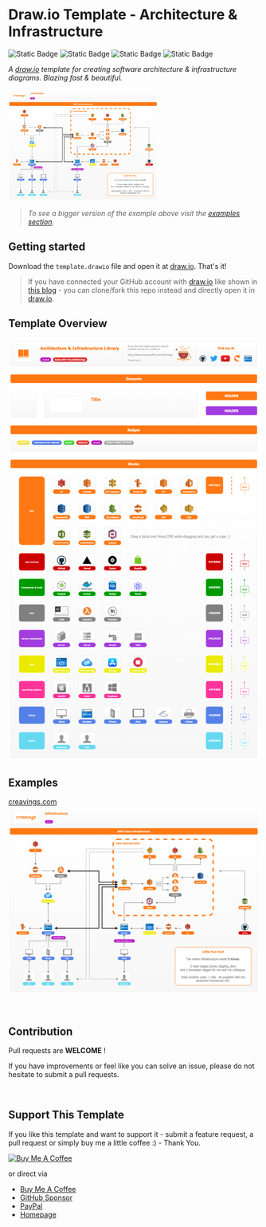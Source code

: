 # Draw.io Template - Architecture & Infrastructure


![Static Badge](https://img.shields.io/badge/1.0.0-blue?label=version)
![Static Badge](https://img.shields.io/badge/blazing_fast-d?label=speed)
![Static Badge](https://img.shields.io/badge/beautiful-d?label=design)
![Static Badge](https://img.shields.io/badge/draw.io-purple?label=use%20at)


*A [draw.io](https://draw.io) template for creating software architecture &amp; infrastructure diagrams. Blazing fast &amp; beautiful.*



<img src="resources/example_creavings.png?raw=true" width="300">  

<br/>

>*To see a bigger version of the example above visit the [examples section](#examples).*

## Getting started
Download the `template.drawio` file and open it at [draw.io](https://draw.io). That's it!  
>If you have connected your GitHub account with [draw.io](https://draw.io) like shown in [this blog](https://drawio-app.com/blog/github-support/) - you can clone/fork this repo instead and directly open it in [draw.io](https://draw.io).

## Template Overview

<img src="resources/overview.png?raw=true"> 

<br/>

## Examples
[creavings.com](https://creavings.com)
<img src="resources/example_creavings.png?raw=true"> 

<br/>

## Contribution

Pull requests are **WELCOME** !

If you have improvements or feel like you can solve an issue, please do not
hesitate to submit a pull requests. 

<br/>

## Support This Template

If you like this template and want to support it - submit a feature request, a
pull request or simply buy me
a little coffee :) - Thank You.

<a href="https://www.buymeacoffee.com/iOSonntag" target="_blank"><img
src="https://cdn.buymeacoffee.com/buttons/v2/default-yellow.png" alt="Buy Me A
Coffee" style="height: 60px !important;width: 217px !important;" ></a>

or direct via
- [Buy Me A Coffee](https://www.buymeacoffee.com/iOSonntag)
- [GitHub Sponsor](https://github.com/sponsors/iOSonntag)
- [PayPal](https://paypal.com/paypalme/iOSonntag/20)
- [Homepage](https://iOSonntag.com/buy-me-a-coffe)
